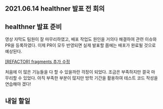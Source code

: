 ## 2021.06.14 healthner 발표 전 회의

## healthner 발표 준비

영상 자막도 팀원이 잘 마무리하였고, 배포 작업도 원인을 거의다 해결하여 관련 이슈와 PR을 등록하였다. 이제 PR이 모두 반영되면 실제 발표할 쯤에는 배포가 완료될 것으로 예상된다.

[[REFACTOR] fragments 추가 수정](https://github.com/healthner/healthner/pull/123)

처음에 이 많은 기능들을 다 할 수 있을까란 걱정이 되었다. 조금은 부족하지만 결국 마무리할 수 있었다. 아직 부족한 부분이 많지만 방학 기간을 활용하여 테스트 코드 작성을 연습해야 겠다!

## 내일 할일